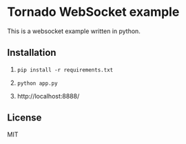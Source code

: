 # Tornado WebSocket example

This is a websocket example written in python.

## Installation

1. `pip install -r requirements.txt`

2. `python app.py`

3. http://localhost:8888/

## License

MIT
